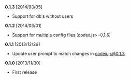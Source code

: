 __0.1.3__ [2014/03/05]
 - Support for db's without users

__0.1.2__ [2014/03/01]
 - Support for multiple config files (codex.js>=0.1.6)

__0.1.1__ [2013/12/29]
 - Update user prompt to match changes in codex.js@0.1.3

__0.1.0__ [2013/11/30]
 - First release